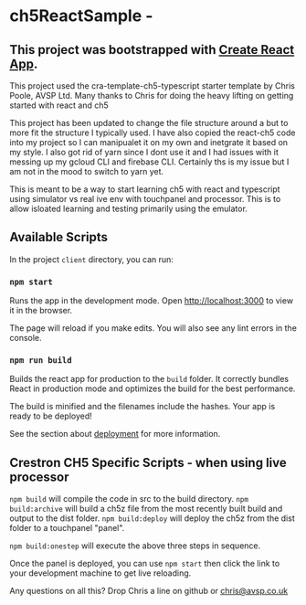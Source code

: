 # ch5ReactSample - 

## This project was bootstrapped with [Create React App](https://github.com/facebook/create-react-app).

This project used the cra-template-ch5-typescript starter template by Chris Poole, AVSP Ltd.  Many thanks to Chris for doing the heavy lifting on getting started with react and ch5

This project has been updated to change the file structure around a but to more fit the structure I typically used.  I have also copied the react-ch5 code into my project so I can manipualet it on my own and inetgrate it based on my style.  I also got rid of yarn since I dont use it and I had issues with it messing up my gcloud CLI and firebase CLI.  Certainly ths is my issue but I am not in the mood to switch to yarn yet.

This is meant to be a way to start learning ch5 with react and typescript using simulator vs real ive env with touchpanel and processor.  This is to allow isloated learning and testing primarily using the emulator.

## Available Scripts

In the project `client` directory, you can run:

### `npm start`

Runs the app in the development mode.
Open [http://localhost:3000](http://localhost:3000) to view it in the browser.

The page will reload if you make edits.
You will also see any lint errors in the console.

### `npm run build`

Builds the react app for production to the `build` folder.
It correctly bundles React in production mode and optimizes the build for the best performance.

The build is minified and the filenames include the hashes.
Your app is ready to be deployed!

See the section about [deployment](https://facebook.github.io/create-react-app/docs/deployment) for more information.

## Crestron CH5 Specific Scripts - when using live processor

`npm build` will compile the code in src to the build directory.
`npm build:archive` will build a ch5z file from the most recently built build and output to the dist folder.
`npm build:deploy` will deploy the ch5z from the dist folder to a touchpanel "panel".

`npm build:onestep` will execute the above three steps in sequence.

Once the panel is deployed, you can use `npm start` then click the link to your development machine to get live reloading.

Any questions on all this? Drop Chris a line on github or chris@avsp.co.uk
